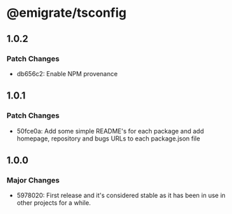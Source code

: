 # @emigrate/tsconfig

## 1.0.2

### Patch Changes

- db656c2: Enable NPM provenance

## 1.0.1

### Patch Changes

- 50fce0a: Add some simple README's for each package and add homepage, repository and bugs URLs to each package.json file

## 1.0.0

### Major Changes

- 5978020: First release and it's considered stable as it has been in use in other projects for a while.
